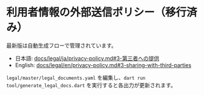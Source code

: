 # 利用者情報の外部送信ポリシー（移行済み）

最新版は自動生成フローで管理されています。

- 日本語: [docs/legal/ja/privacy-policy.md#3-第三者への提供](docs/legal/ja/privacy-policy.md#3-第三者への提供)
- English: [docs/legal/en/privacy-policy.md#3-sharing-with-third-parties](docs/legal/en/privacy-policy.md#3-sharing-with-third-parties)

`legal/master/legal_documents.yaml` を編集し、`dart run tool/generate_legal_docs.dart` を実行すると各出力が更新されます。
